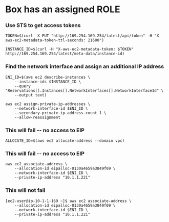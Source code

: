 # Box has an assigned ROLE
### Use STS to get access tokens
```
TOKEN=$(curl -X PUT "http://169.254.169.254/latest/api/token" -H "X-aws-ec2-metadata-token-ttl-seconds: 21600")
```
```
INSTANCE_ID=$(curl -H "X-aws-ec2-metadata-token: $TOKEN" http://169.254.169.254/latest/meta-data/instance-id)
```
### Find the network interface and assign an additional IP address
```
ENI_ID=$(aws ec2 describe-instances \
    --instance-ids $INSTANCE_ID \
    --query "Reservations[].Instances[].NetworkInterfaces[].NetworkInterfaceId" \
    --output text)
```
```
aws ec2 assign-private-ip-addresses \
    --network-interface-id $ENI_ID \
    --secondary-private-ip-address-count 1 \
    --allow-reassignment
```
### This will fail -- no access to EIP
```
ALLOCATE_ID=$(aws ec2 allocate-address --domain vpc)
```
### This will fail -- no access to EIP
```
aws ec2 associate-address \
    --allocation-id eipalloc-0130a4659a3849f09 \
    --network-interface-id $ENI_ID \
    --private-ip-address "10.1.1.221"
```
### This will not fail
```
[ec2-user@ip-10-1-1-169 ~]$ aws ec2 associate-address \
    --allocation-id eipalloc-0130a4659a3849f09 \
    --network-interface-id $ENI_ID \
    --private-ip-address "10.1.1.221"
```

